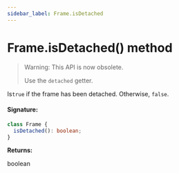 ```yaml
---
sidebar_label: Frame.isDetached
---
```


# Frame.isDetached() method

> Warning: This API is now obsolete.
>
> Use the `detached` getter.

Is`true` if the frame has been detached. Otherwise, `false`.

#### Signature:

```typescript
class Frame {
  isDetached(): boolean;
}
```

**Returns:**

boolean
